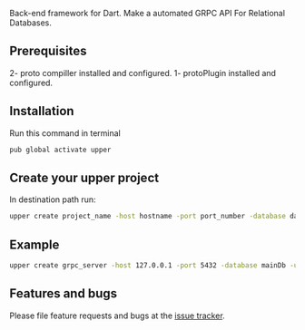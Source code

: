 Back-end framework for Dart. Make a automated GRPC API For Relational Databases.

## Prerequisites

2- proto compiller installed and configured.
1- protoPlugin installed and configured.

## Installation

Run this command in terminal

```bash
pub global activate upper
```

## Create your upper project

In destination path run:
```bash
upper create project_name -host hostname -port port_number -database database_name -user postgres_user_name -password password  
```

## Example
```bash
upper create grpc_server -host 127.0.0.1 -port 5432 -database mainDb -user postgres -password 1234  
```

## Features and bugs

Please file feature requests and bugs at the [issue tracker][tracker].

[tracker]: https://github.com/andriwsluna/upper/issues
